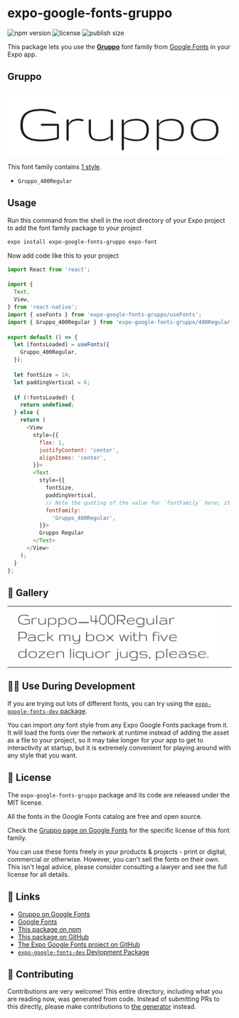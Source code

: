 # expo-google-fonts-gruppo

![npm version](https://flat.badgen.net/npm/v/expo-google-fonts-gruppo)
![license](https://flat.badgen.net/github/license/expo/google-fonts)
![publish size](https://flat.badgen.net/packagephobia/install/expo-google-fonts-gruppo)

This package lets you use the [**Gruppo**](https://fonts.google.com/specimen/Gruppo) font family from [Google Fonts](https://fonts.google.com/) in your Expo app.

## Gruppo

![Gruppo](./font-family.png)

This font family contains [1 style](#-gallery).

- `Gruppo_400Regular`

## Usage

Run this command from the shell in the root directory of your Expo project to add the font family package to your project
```sh
expo install expo-google-fonts-gruppo expo-font
```

Now add code like this to your project
```js
import React from 'react';

import {
  Text,
  View,
} from 'react-native';
import { useFonts } from 'expo-google-fonts-gruppo/useFonts';
import { Gruppo_400Regular } from 'expo-google-fonts-gruppo/400Regular';

export default () => {
  let [fontsLoaded] = useFonts({
    Gruppo_400Regular,
  });

  let fontSize = 24;
  let paddingVertical = 6;

  if (!fontsLoaded) {
    return undefined;
  } else {
    return (
      <View
        style={{
          flex: 1,
          justifyContent: 'center',
          alignItems: 'center',
        }}>
        <Text
          style={{
            fontSize,
            paddingVertical,
            // Note the quoting of the value for `fontFamily` here; it expects a string!
            fontFamily:
              'Gruppo_400Regular',
          }}>
          Gruppo Regular
        </Text>
      </View>
    );
  }
};

```

## 🔡 Gallery


||||
|-|-|-|
|![Gruppo_400Regular](.//400Regular/Gruppo_400Regular.ttf.png)||||


## 👩‍💻 Use During Development

If you are trying out lots of different fonts, you can try using the [`expo-google-fonts-dev` package](https://github.com/freeboub/google-fonts/tree/master/font-packages/dev#readme).

You can import *any* font style from any Expo Google Fonts package from it. It will load the fonts
over the network at runtime instead of adding the asset as a file to your project, so it may take longer
for your app to get to interactivity at startup, but it is extremely convenient
for playing around with any style that you want.

## 📖 License

The `expo-google-fonts-gruppo` package and its code are released under the MIT license.

All the fonts in the Google Fonts catalog are free and open source.

Check the [Gruppo page on Google Fonts](https://fonts.google.com/specimen/Gruppo) for the specific license of this font family.

You can use these fonts freely in your products & projects - print or digital, commercial or otherwise. However, you can't sell the fonts on their own. This isn't legal advice, please consider consulting a lawyer and see the full license for all details.

## 🔗 Links

- [Gruppo on Google Fonts](https://fonts.google.com/specimen/Gruppo)
- [Google Fonts](https://fonts.google.com/)
- [This package on npm](https://www.npmjs.com/package/expo-google-fonts-gruppo)
- [This package on GitHub](https://github.com/freeboub/google-fonts/tree/master/font-packages/gruppo)
- [The Expo Google Fonts project on GitHub](https://github.com/freeboub/google-fonts)
- [`expo-google-fonts-dev` Devlopment Package](https://github.com/freeboub/google-fonts/tree/master/font-packages/dev)

## 🤝 Contributing

Contributions are very welcome! This entire directory, including what you are reading now, was generated from code. Instead of submitting PRs to this directly, please make contributions to [the generator](https://github.com/freeboub/google-fonts/tree/master/packages/generator) instead.
